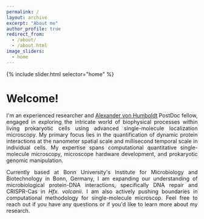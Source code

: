 ```yaml
---
permalink: /
layout: archive
excerpt: "About me"
author_profile: true
redirect_from:
  - /about/
  - /about.html
image_sliders:
  - home
---
```

<body align="left">
<!--<img src='/images/mainHeader.png' style='width: 40%'>-->

{% include slider.html selector="home" %}
<br>
<h1>Welcome!</h1>

<p align= "justify">
I'm an experienced researcher and <a href="https://www.humboldt-foundation.de/en/">Alexander von Humboldt</a> PostDoc fellow, engaged in exploring the intricate world of biophysical processes within living prokaryotic cells using advanced single-molecule localization microscopy. My primary focus lies in the quantification of dynamic protein interactions at the nanometer spatial scale and millisecond temporal scale in individual cells.  My expertise spans computational quantitative single-molecule microscopy, microscope hardware development, and prokaryotic genomic manipulation.
</p>
<p align= "justify">
Currently based at Bonn University's Institute for Microbiology and Biotechnology in Bonn, Germany, I am expanding our understanding of microbiological protein-DNA interactions, specifically DNA repair and CRISPR-Cas in <i>Hfx. volcanii</i>. I am also actively pushing boundaries in computational methodology for single-molecule microscop. Feel free to reach out if you have any questions or if you'd like to learn more about my research.
</p>
